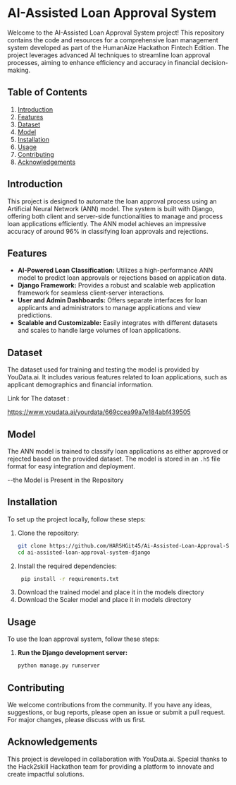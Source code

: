 # AI-Assisted Loan Approval System

Welcome to the AI-Assisted Loan Approval System project! This repository contains the code and resources for a comprehensive loan management system developed as part of the HumanAize Hackathon Fintech Edition. The project leverages advanced AI techniques to streamline loan approval processes, aiming to enhance efficiency and accuracy in financial decision-making.

## Table of Contents
1. [Introduction](#introduction)
2. [Features](#features)
3. [Dataset](#dataset)
4. [Model](#model)
5. [Installation](#installation)
6. [Usage](#usage)
7. [Contributing](#contributing)
8. [Acknowledgements](#acknowledgements)

## Introduction
This project is designed to automate the loan approval process using an Artificial Neural Network (ANN) model. The system is built with Django, offering both client and server-side functionalities to manage and process loan applications efficiently. The ANN model achieves an impressive accuracy of around 96% in classifying loan approvals and rejections.

## Features
- **AI-Powered Loan Classification:** Utilizes a high-performance ANN model to predict loan approvals or rejections based on application data.
- **Django Framework:** Provides a robust and scalable web application framework for seamless client-server interactions.
- **User and Admin Dashboards:** Offers separate interfaces for loan applicants and administrators to manage applications and view predictions.
- **Scalable and Customizable:** Easily integrates with different datasets and scales to handle large volumes of loan applications.

## Dataset
The dataset used for training and testing the model is provided by YouData.ai. It includes various features related to loan applications, such as applicant demographics and financial information.

Link for The dataset : 

[https://www.youdata.ai/yourdata/669ccea99a7e184abf439505 ](https://datalink.youdata.ai/2p82bvue) 

## Model
The ANN model is trained to classify loan applications as either approved or rejected based on the provided dataset. The model is stored in an `.h5` file format for easy integration and deployment.

--the Model is Present in the Repository

## Installation
To set up the project locally, follow these steps:

1. Clone the repository:
   ```bash
   git clone https://github.com/HARSHGit45/Ai-Assisted-Loan-Approval-System-Django
   cd ai-assisted-loan-approval-system-django
2. Install the required dependencies:
   ```bash
    pip install -r requirements.txt
3. Download the trained model and place it in the models directory
4. Download the Scaler model and place it in models directory

## Usage
To use the loan approval system, follow these steps:

1. **Run the Django development server:**
   ```bash
   python manage.py runserver

## Contributing
We welcome contributions from the community. If you have any ideas, suggestions, or bug reports, please open an issue or submit a pull request. For major changes, please discuss with us first.

## Acknowledgements
This project is developed in collaboration with YouData.ai. Special thanks to the Hack2skill Hackathon team for providing a platform to innovate and create impactful solutions.




  

